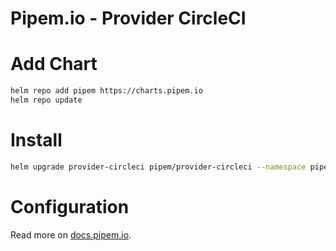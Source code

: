 # Pipem.io - Provider CircleCI

# Add Chart

```bash
helm repo add pipem https://charts.pipem.io
helm repo update
```

# Install

```bash
helm upgrade provider-circleci pipem/provider-circleci --namespace pipem -i
```

# Configuration

Read more on [docs.pipem.io](https://docs.pipem.io).
